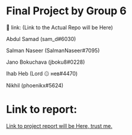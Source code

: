 # Final Project by Group 6

🚀 link: (Link to the Actual Repo will be Here)


Abdul Samad (sam_d#6030)

Salman Naseer (SalmanNaseer#7095)

Jano Bokuchava (jboku8#0228)

Ihab Heb (Lord ۞ ʜев#4470)

Nikhil (phoenikx#5624)


# Link to report:
<a href="#"> Link to project report will be Here, trust me. </a>

